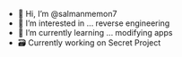 - 👋 Hi, I’m @salmanmemon7
- 👀 I’m interested in ... reverse engineering 
- 🌱 I’m currently learning ... modifying apps 
- 🗃️ Currently working on Secret Project
<!---
salmanmemon7/salmanmemon7 is a ✨ special ✨ repository because its `README.md` (this file) appears on your GitHub profile.
You can click the Preview link to take a look at your changes.
--->
